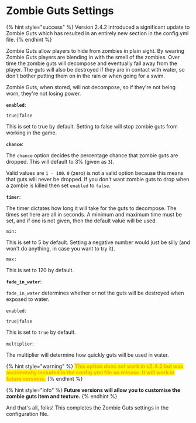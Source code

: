 # Zombie Guts Settings

{% hint style="success" %}
Version 2.4.2 introduced a significant update to Zombie Guts which has resulted in an entirely new section in the config.yml file.
{% endhint %}

Zombie Guts allow players to hide from zombies in plain sight. By wearing Zombie Guts players are blending in with the smell of the zombies. Over time the zombie guts will decompose and eventually fall away from the player. The guts will also be destroyed if they are in contact with water, so don't bother putting them on in the rain or when going for a swim.

Zombie Guts, when stored, will not decompose, so if they're not being worn, they're not losing power.

**`enabled`**:

`true|false`

This is set to true by default. Setting to false will stop zombie guts from working in the game.

**`chance`**:

The `chance` option decides the percentage chance that zombie guts are dropped. This will default to 3% (given as `3`).

Valid values are `1 - 100`. `0` (zero) is not a valid option because this means that guts will never be dropped. If you don't want zombie guts to drop when a zombie is killed then set `enabled` to `false`.

**`timer`**:

The timer dictates how long it will take for the guts to decompose. The times set here are all in seconds. A minimum and maximum time must be set, and if one is not given, then the default value will be used.

`min:`

This is set to 5 by default. Setting a negative number would just be silly (and won't do anything, in case you want to try it).

`max:`

This is set to 120 by default.

**`fade_in_water`**:

`fade_in_water` determines whether or not the guts will be destroyed when exposed to water.

`enabled`:

`true|false`

This is set to `true` by default.

`multiplier`:

The multiplier will determine how quickly guts will be used in water.

{% hint style="warning" %}
<mark style="color:orange;">**This option does not work in v2.4.2 but was accidentally included in the config.yml file on release. It will work in future versions.**</mark>
{% endhint %}

{% hint style="info" %}
**Future versions will allow you to customise the zombie guts item and texture.**
{% endhint %}

And that's all, folks! This completes the Zombie Guts settings in the configuration file.
